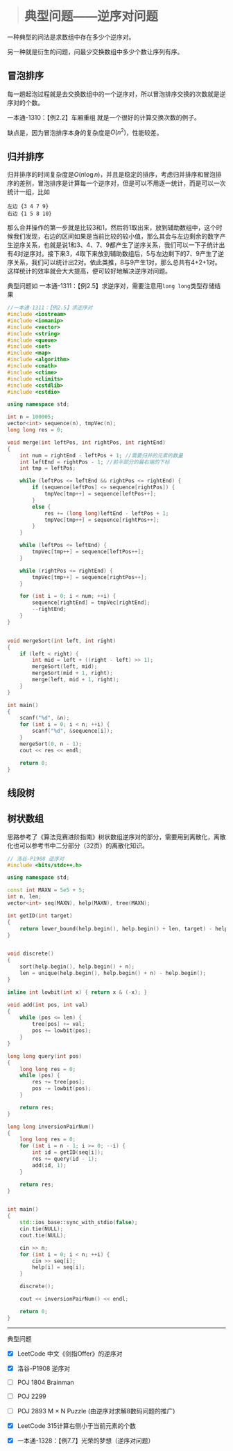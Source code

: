 > # 典型问题——逆序对问题

一种典型的问法是求数组中存在多少个逆序对。

另一种就是衍生的问题，问最少交换数组中多少个数让序列有序。

## 冒泡排序

每一趟起泡过程就是去交换数组中的一个逆序对，所以冒泡排序交换的次数就是逆序对的个数。

一本通-1310：【例2.2】车厢重组 就是一个很好的计算交换次数的例子。

缺点是，因为冒泡排序本身的复杂度是$O(n^2)$，性能较差。

## 归并排序

归并排序的时间复杂度是$O(n\log n)$，并且是稳定的排序，考虑归并排序和冒泡排序的差别，冒泡排序是计算每一个逆序对，但是可以不用逐一统计，而是可以一次统计一组，比如

```
左边 {3 4 7 9}
右边 {1 5 8 10}
```

那么合并操作的第一步就是比较3和1，然后将1取出来，放到辅助数组中，这个时候我们发现，右边的区间如果是当前比较的较小值，那么其会与左边剩余的数字产生逆序关系，也就是说1和3、4、7、9都产生了逆序关系，我们可以一下子统计出有4对逆序对。接下来3，4取下来放到辅助数组后，5与左边剩下的7、9产生了逆序关系，我们可以统计出2对。依此类推，8与9产生1对，那么总共有4+2+1对。这样统计的效率就会大大提高，便可较好地解决逆序对问题。

典型问题如 一本通-1311：【例2.5】求逆序对，需要注意用`long long`类型存储结果

```c++
//一本通-1311：【例2.5】求逆序对
#include <iostream>
#include <iomanip>
#include <vector>
#include <string>
#include <queue>
#include <set>
#include <map>
#include <algorithm>
#include <cmath>
#include <ctime>
#include <climits>
#include <cstdlib>
#include <cstdio>

using namespace std;

int n = 100005;
vector<int> sequence(n), tmpVec(n);
long long res = 0;

void merge(int leftPos, int rightPos, int rightEnd)
{
	int num = rightEnd - leftPos + 1; //需要归并的元素的数量
	int leftEnd = rightPos - 1; //前半部分的最右端的下标
	int tmp = leftPos;

	while (leftPos <= leftEnd && rightPos <= rightEnd) {
		if (sequence[leftPos] <= sequence[rightPos]) {
			tmpVec[tmp++] = sequence[leftPos++];
		}
		else {
			res += (long long)leftEnd - leftPos + 1;
			tmpVec[tmp++] = sequence[rightPos++];
		}
	}

	while (leftPos <= leftEnd) {
		tmpVec[tmp++] = sequence[leftPos++];
	}

	while (rightPos <= rightEnd) {
		tmpVec[tmp++] = sequence[rightPos++];
	}

	for (int i = 0; i < num; ++i) {
		sequence[rightEnd] = tmpVec[rightEnd];
		--rightEnd;
	}
}


void mergeSort(int left, int right)
{
	if (left < right) {
		int mid = left + ((right - left) >> 1);
		mergeSort(left, mid);
		mergeSort(mid + 1, right);
		merge(left, mid + 1, right);
	}
}

int main()
{
	scanf("%d", &n);
	for (int i = 0; i < n; ++i) {
		scanf("%d", &sequence[i]);
	}
	mergeSort(0, n - 1);
	cout << res << endl;

	return 0;
}
```

## 线段树







## 树状数组

思路参考了《算法竞赛进阶指南》树状数组逆序对的部分，需要用到离散化，离散化也可以参考书中二分部分（32页）的离散化知识。

```c++
// 洛谷-P1908 逆序对
#include <bits/stdc++.h>

using namespace std;

const int MAXN = 5e5 + 5;
int n, len;
vector<int> seq(MAXN), help(MAXN), tree(MAXN);

int getID(int target)
{
	return lower_bound(help.begin(), help.begin() + len, target) - help.begin() + 1;
}


void discrete()
{
	sort(help.begin(), help.begin() + n);
	len = unique(help.begin(), help.begin() + n) - help.begin();
}

inline int lowbit(int x) { return x & (-x); }

void add(int pos, int val)
{
	while (pos <= len) {
		tree[pos] += val;
		pos += lowbit(pos);
	}
}

long long query(int pos)
{
	long long res = 0;
	while (pos) {
		res += tree[pos];
		pos -= lowbit(pos);
	}

	return res;
}

long long inversionPairNum()
{
	long long res = 0;
	for (int i = n - 1; i >= 0; --i) {
		int id = getID(seq[i]);
		res += query(id - 1);
		add(id, 1); 
	}

	return res;
}


int main()
{
	std::ios_base::sync_with_stdio(false);
	cin.tie(NULL);
	cout.tie(NULL);

	cin >> n;
	for (int i = 0; i < n; ++i) {
		cin >> seq[i];
		help[i] = seq[i];
	}

	discrete();

	cout << inversionPairNum() << endl;

	return 0;
}
```









------

典型问题

- [x] LeetCode 中文《剑指Offer》的逆序对
- [x] 洛谷-P1908 逆序对
- [ ] POJ 1804 Brainman
- [ ] POJ 2299
- [ ] POJ 2893 M × N Puzzle (由逆序对求解8数码问题的推广)
- [x] LeetCode 315计算右侧小于当前元素的个数
- [x] 一本通-1328：【例7.7】光荣的梦想（逆序对问题）

